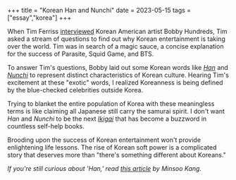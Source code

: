 +++
title = "Korean Han and Nunchi"
date = 2023-05-15
tags = ["essay","korea"]
+++

When Tim Ferriss [interviewed](https://tim.blog/2023/05/11/bobby-hundreds/) Korean American artist Bobby Hundreds, Tim asked a stream of questions to find out why Korean entertainment is taking over the world. Tim was in search of a magic sauce, a concise explanation for the success of Parasite, Squid Game, and BTS.

To answer Tim's questions, Bobby laid out some Korean words like *[Han](https://en.wikipedia.org/wiki/Han_(cultural))* and *[Nunchi](https://en.wikipedia.org/wiki/Nunchi)* to represent distinct characteristics of Korean culture. Hearing Tim's excitement at these "exotic" words, I realized Koreanness is being defined by the blue-checked celebrities outside Korea.

Trying to blanket the entire population of Korea with these meaningless terms is like claiming all Japanese still carry the samurai spirit. I don't want *Han* and *Nunchi* to be the next [*Ikigai*](https://en.wikipedia.org/wiki/Ikigai) that has become a buzzword in countless self-help books. 

Brooding upon the success of Korean entertainment won't provide enlightening life lessons. The rise of Korean soft power is a complicated story that deserves more than "there's something different about Koreans."

*If you're still curious about 'Han,' read [this article](https://aeon.co/essays/against-han-or-why-koreans-are-not-defined-by-sadness) by Minsoo Kang.*